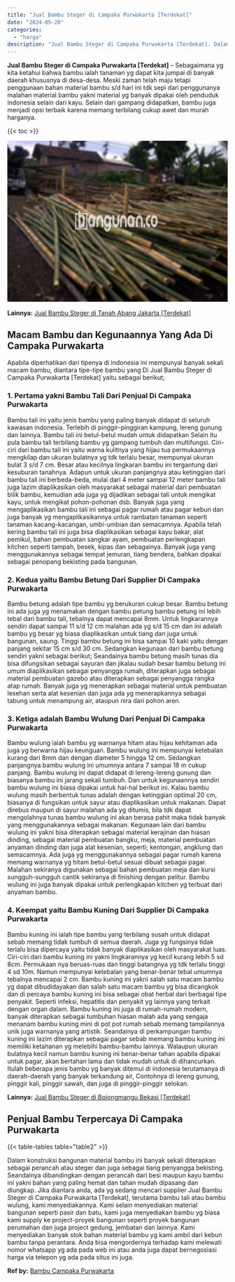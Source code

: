 ```yaml
---
title: "Jual Bambu Steger di Campaka Purwakarta [Terdekat]"
date: "2024-05-20"
categories: 
  - "harga"
description: "Jual Bambu Steger di Campaka Purwakarta [Terdekat]. Dalam konstruksi bangunan material bambu ini banyak sekali diterapkan sebagai perancah atau steger dan ju..."
---
```


**Jual Bambu Steger di Campaka Purwakarta \[Terdekat\]** – Sebagaimana yg kita ketahui bahwa bambu ialah tanaman yg dapat kita jumpai di banyak daerah khususnya di desa-desa. Meski zaman telah maju tetapi penggunaan bahan material bambu s/d hari ini tdk sepi dari penggunanya malahan material bambu yakni material yg banyak dipakai oleh penduduk indonesia selain dari kayu. Selain dari gampang didapatkan, bambu juga menjadi opsi terbaik karena memang terbilang cukup awet dan murah harganya.

{{< toc >}}

![Jual Bambu Steger di Campaka Purwakarta [Terdekat]](/images/jual-bambu-tali-06.png)

**Lainnya:** [Jual Bambu Steger di Tanah Abang Jakarta \[Terdekat\]](https://bambu.bangunan.co/jual-bambu-steger-di-tanah-abang-jakarta-terdekat/)

## Macam Bambu dan Kegunaannya Yang Ada Di Campaka Purwakarta

Apabila diperhatikan dari tipenya di indonesia ini mempunyai banyak sekali macam bambu, diantara tipe-tipe bambu yang Di Jual Bambu Steger di Campaka Purwakarta \[Terdekat\] yaitu sebagai berikut;

### 1\. Pertama yakni Bambu Tali Dari Penjual Di Campaka Purwakarta

Bambu tali ini yaitu jenis bambu yang paling banyak didapat di seluruh kawasan indonesia. Terlebih di pinggir-pinggiran kampung, lereng gunung dan lainnya. Bambu tali ini betul-betul mudah untuk didapatkan Selain itu pula bambu tali terbilang bambu yg gampang tumbuh dan multifungsi. Ciri-ciri dari bambu tali ini yaitu warna kulitnya yang hijau tua permukaannya mengkilap dan ukuran bulatnya yg tdk terlalu besar, mempunyai ukuran bulat 3 s/d 7 cm. Besar atau kecilnya lingkaran bambu ini tergantung dari kesuburan tanahnya. Adapun untuk ukuran panjangnya atau ketinggian dari bambu tali ini berbeda-beda, mulai dari 4 meter sampai 12 meter bambu tali juga lazim diaplikasikan oleh masyarakat sebagai material dari pembuatan bilik bambu, kemudian ada juga yg dijadikan sebagai tali untuk mengikat kayu, untuk mengikat pohon-pohonan dsb. Banyak juga yang mengaplikasikan bambu tali ini sebagai pagar rumah atau pagar kebun dan juga banyak yg mengaplikasikannya untuk rambatan tanaman seperti tanaman kacang-kacangan, umbi-umbian dan semacamnya. Apabila telah kering bambu tali ini juga bisa diaplikasikan sebagai kayu bakar, alat pemikul, bahan pembuatan sangkar ayam, pembuatan perlengkapan kitchen seperti tampah, besek, kipas dan sebagainya. Banyak juga yang menggunakannya sebagai tempat jemuran, tiang bendera, bahkan dipakai sebagai penopang bekisting pada bangunan.

### 2\. Kedua yaitu Bambu Betung Dari Supplier Di Campaka Purwakarta

Bambu betung adalah tipe bambu yg berukuran cukup besar. Bambu betung ini ada juga yg menamakan dengan bambu petung bambu petung ini lebih tebal dari bambu tali, tebalnya dapat mencapai 8mm. Untuk lingkarannya sendiri dapat sampai 11 s/d 12 cm malahan ada yg s/d 15 cm dan ini adalah bambu yg besar yg biasa diaplikasikan untuk tiang dan juga untuk bangunan, saung. Tinggi bambu betung ini bisa sampai 10 kaki yaitu dengan panjang sekitar 15 cm s/d 30 cm. Sedangkan kegunaan dari bambu betung sendiri yakni sebagai berikut; Seandainya bambu betung masih tunas dia bisa difungsikan sebagai sayuran dan jikalau sudah besar bambu betung ini umum diaplikasikan sebagai penyangga rumah, diterapkan juga sebagai material pembuatan gazebo atau diterapkan sebagai penyangga rangka atap rumah. Banyak juga yg menerapkan sebagai material untuk pembuatan lesehan serta alat kesenian dan juga ada yg menerapkannya sebagai tabung untuk menampung air, ataupun nira dari pohon aren.

### 3\. Ketiga adalah Bambu Wulung Dari Penjual Di Campaka Purwakarta

Bambu wulung ialah bambu yg warnanya hitam atau hijau kehitaman ada juga yg berwarna hijau keunguan. Bambu wulung ini mempunyai ketebalan kurang dari 8mm dan dengan diameter 5 hingga 12 cm. Sedangkan panjangnya bambu wulung ini umumnya antara 7 sampai 18 m cukup panjang. Bambu wulung ini dapat didapat di lereng-lereng gunung dan biasanya bambu ini jarang sekali tumbuh. Dan untuk kegunaannya sendiri bambu wulung ini biasa dipakai untuk hal-hal berikut ini. Kalau bambu wulung masih berbentuk tunas adalah dengan ketinggian optimal 20 cm, biasanya di fungsikan untuk sayur atau diaplikasikan untuk makanan. Dapat direbus maupun di sayur malahan ada yg ditumis, bila tdk dapat mengolahnya tunas bambu wulung ini akan berasa pahit maka tidak banyak yang menggunakannya sebagai makanan. Kegunaan lain dari bambu wulung ini yakni bisa diterapkan sebagai material kerajinan dan hiasan dinding, sebagai material pembuatan bangku, meja, material pembuatan anyaman dinding dan juga alat kesenian, seperti; kentongan, angklung dan semacamnya. Ada juga yg menggunakannya sebagai pagar rumah karena memang warnanya yg hitam betul-betul sesuai dibuat sebagai pagar. Malahan sekiranya digunakan sebagai bahan pembuatan meja dan kursi sungguh-sungguh cantik sekiranya di finishing dengan pelitur. Bambu wulung ini juga banyak dipakai untuk perlengkapan kitchen yg terbuat dari anyaman bambu.

### 4\. Keempat yaitu Bambu Kuning Dari Supplier Di Campaka Purwakarta

Bambu kuning ini ialah tipe bambu yang terbilang susah untuk didapat sebab memang tidak tumbuh di semua daerah. Juga yg fungsinya tidak terlalu bisa dipercaya yaitu tidak banyak diaplikasikan oleh masyarakat luas. Ciri-ciri dari bambu kuning ini yakni lingkarannya yg kecil kurang lebih 5 sd 8cm. Permukaan nya beruas-ruas dan tinggi batangnya yg tdk terlalu tinggi 4 sd 10m. Namun mempunyai ketebalan yang benar-benar tebal umumnya tebalnya mencapai 2 cm. Bambu kuning ini yakni salah satu macam bambu yg dapat dibudidayakan dan salah satu macam bambu yg bisa dicangkok dan di percaya bambu kuning ini bisa sebagai obat herbal dari berbagai tipe penyakit. Seperti infeksi, hepatitis dan penyakit yg lainnya yang terkait dengan organ dalam. Bambu kuning ini juga di rumah-rumah modern, banyak diterapkan sebagai tumbuhan hiasan malah ada yang sengaja menanam bambu kuning mini di pot pot rumah sebab memang tampilannya unik juga warnanya yang artistik. Seandainya di perkampungan bambu kuning ini lazim diterapkan sebagai pagar sebab memang bambu kuning ini memiliki ketahanan yg melebihi bambu-bambu lainnya. Walaupun ukuran bulatnya kecil namun bambu kuning ini benar-benar tahan apabila dipakai untuk pagar, akan bertahan lama dan tidak mudah untuk di dihancurkan. Itulah beberapa jenis bambu yg banyak ditemui di indonesia terutamanya di daerah-daerah yang banyak terkandung air, Contohnya di lereng gunung, pinggir kali, pinggir sawah, dan juga di pinggir-pinggir selokan.

**Lainnya:** [Jual Bambu Steger di Bojongmangu Bekasi \[Terdekat\]](https://bambu.bangunan.co/jual-bambu-steger-di-bojongmangu-bekasi-terdekat/)

## Penjual Bambu Terpercaya Di Campaka Purwakarta

{{< table-tables table="table2" >}}

Dalam konstruksi bangunan material bambu ini banyak sekali diterapkan sebagai perancah atau steger dan juga sebagai tiang penyangga bekisting. Seandainya dibandingkan dengan perancah dari besi maupun kayu bambu ini yakni bahan yang paling hemat dan tahan mudah dipasang dan diungkap. Jika diantara anda, ada yg sedang mencari supplier Jual Bambu Steger di Campaka Purwakarta \[Terdekat\], terutama bambu tali atau bambu wulung, kami menyediakannya. Kami selain menyediakan material bangunan seperti pasir dan batu, kami juga menyediakan bambu yg biasa kami supply ke project-proyek bangunan seperti proyek bangunan perumahan dan juga project gedung, jembatan dan lainnya. Kami menyediakan banyak stok bahan material bambu yg kami ambil dari kebun bambu tanpa perantara. Anda bisa mengordernya terhadap kami melewati nomor whatsapp yg ada pada web ini atau anda juga dapat bernegosiasi harga via telepon yg ada pada situs ini juga.

**Ref by:** [Bambu Campaka Purwakarta](https://id.wikipedia.org/wiki/Bambu)
